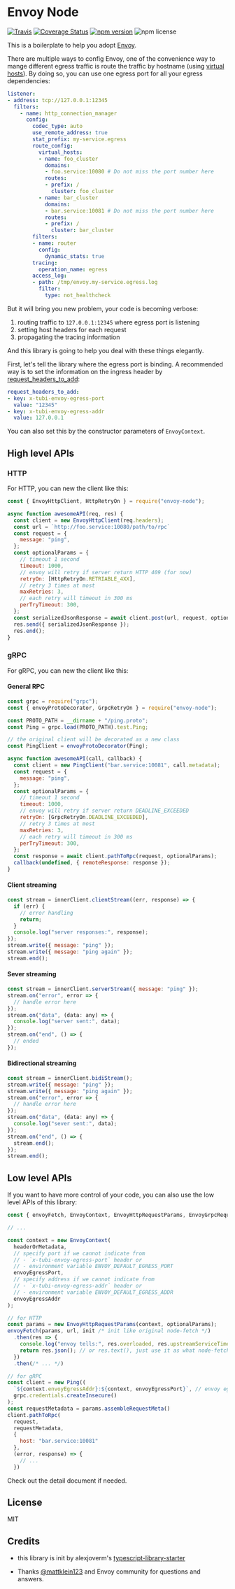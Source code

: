 # Envoy Node


[![Travis](https://api.travis-ci.org/Tubitv/envoy-node.svg?branch=master)](https://travis-ci.org/Tubitv/envoy-node) [![Coverage Status](https://coveralls.io/repos/github/Tubitv/envoy-node/badge.svg?branch=master)](https://coveralls.io/github/Tubitv/envoy-node?branch=master) [![npm version](https://img.shields.io/npm/v/envoy-node.svg)](https://www.npmjs.com/package/envoy-node)  ![npm license](https://img.shields.io/npm/l/envoy-node.svg)

This is a boilerplate to help you adopt [Envoy](https://github.com/envoyproxy/envoy).

There are multiple ways to config Envoy, one of the convenience way to mange different egress traffic is route the traffic by hostname (using [virtual hosts](https://www.envoyproxy.io/docs/envoy/v1.5.0/api-v1/route_config/vhost.html)). By doing so, you can use one egress port for all your egress dependencies:

```yaml
listener:
- address: tcp://127.0.0.1:12345
  filters:
    - name: http_connection_manager
      config:
        codec_type: auto
        use_remote_address: true
        stat_prefix: my-service.egress
        route_config:
          virtual_hosts:
          - name: foo_cluster
            domains:
            - foo.service:10080 # Do not miss the port number here
            routes:
            - prefix: /
              cluster: foo_cluster
          - name: bar_cluster
            domains:
            - bar.service:10081 # Do not miss the port number here
            routes:
            - prefix: /
              cluster: bar_cluster
        filters:
        - name: router
          config:
            dynamic_stats: true
        tracing:
          operation_name: egress
        access_log:
        - path: /tmp/envoy.my-service.egress.log
          filter:
            type: not_healthcheck
```

But it will bring you new problem, your code is becoming verbose:

1. routing traffic to `127.0.0.1:12345` where egress port is listening
2. setting host headers for each request
3. propagating the tracing information

And this library is going to help you deal with these things elegantly.

First, let's tell the library where the egress port is binding. A recommended way is to set the information on the ingress header by [request_headers_to_add](https://www.envoyproxy.io/docs/envoy/v1.5.0/api-v1/route_config/route_config#config-http-conn-man-route-table-add-req-headers):

```yaml
request_headers_to_add:
- key: x-tubi-envoy-egress-port
  value: "12345"
- key: x-tubi-envoy-egress-addr
  value: 127.0.0.1
```

You can also set this by the constructor parameters of `EnvoyContext`.

## High level APIs

### HTTP

For HTTP, you can new the client like this:

```js
const { EnvoyHttpClient, HttpRetryOn } = require("envoy-node");

async function awesomeAPI(req, res) {
  const client = new EnvoyHttpClient(req.headers);
  const url = `http://foo.service:10080/path/to/rpc`
  const request = {
    message: "ping",
  };
  const optionalParams = {
    // timeout 1 second
    timeout: 1000,
    // envoy will retry if server return HTTP 409 (for now)
    retryOn: [HttpRetryOn.RETRIABLE_4XX],
    // retry 3 times at most
    maxRetries: 3,
    // each retry will timeout in 300 ms
    perTryTimeout: 300,
  };
  const serializedJsonResponse = await client.post(url, request, optionalParams);
  res.send({ serializedJsonResponse });
  res.end();
}
```

### gRPC

For gRPC, you can new the client like this:

#### General RPC

```js
const grpc = require("grpc");
const { envoyProtoDecorator, GrpcRetryOn } = require("envoy-node");

const PROTO_PATH = __dirname + "/ping.proto";
const Ping = grpc.load(PROTO_PATH).test.Ping;

// the original client will be decorated as a new class
const PingClient = envoyProtoDecorator(Ping);

async function awesomeAPI(call, callback) {
  const client = new PingClient("bar.service:10081", call.metadata);
  const request = {
    message: "ping",
  };
  const optionalParams = {
    // timeout 1 second
    timeout: 1000,
    // envoy will retry if server return DEADLINE_EXCEEDED
    retryOn: [GrpcRetryOn.DEADLINE_EXCEEDED],
    // retry 3 times at most
    maxRetries: 3,
    // each retry will timeout in 300 ms
    perTryTimeout: 300,
  };
  const response = await client.pathToRpc(request, optionalParams);
  callback(undefined, { remoteResponse: response });
}
```

#### Client streaming

```js
const stream = innerClient.clientStream((err, response) => {
  if (err) {
    // error handling
    return;
  }
  console.log("server responses:", response);
});
stream.write({ message: "ping" });
stream.write({ message: "ping again" });
stream.end();
```

#### Sever streaming

```js
const stream = innerClient.serverStream({ message: "ping" });
stream.on("error", error => {
  // handle error here
});
stream.on("data", (data: any) => {
  console.log("server sent:", data);
});
stream.on("end", () => {
  // ended
});
```

#### Bidirectional streaming

```js
const stream = innerClient.bidiStream();
stream.write({ message: "ping" });
stream.write({ message: "ping again" });
stream.on("error", error => {
  // handle error here
});
stream.on("data", (data: any) => {
  console.log("sever sent:", data);
});
stream.on("end", () => {
  stream.end();
});
stream.end();
```

## Low level APIs

If you want to have more control of your code, you can also use the low level APIs of this library:

```js
const { envoyFetch, EnvoyContext, EnvoyHttpRequestParams, EnvoyGrpcRequestParams } = require("envoy-node");

// ...

const context = new EnvoyContext(
  headerOrMetadata,
  // specify port if we cannot indicate from
  // - `x-tubi-envoy-egress-port` header or
  // - environment variable ENVOY_DEFAULT_EGRESS_PORT
  envoyEgressPort,
  // specify address if we cannot indicate from
  // - `x-tubi-envoy-egress-addr` header or
  // - environment variable ENVOY_DEFAULT_EGRESS_ADDR
  envoyEgressAddr
);

// for HTTP
const params = new EnvoyHttpRequestParams(context, optionalParams);
envoyFetch(params, url, init /* init like original node-fetch */)
  .then(res => {
    console.log("envoy tells:", res.overloaded, res.upstreamServiceTime);
    return res.json(); // or res.text(), just use it as what node-fetch returned
  })
  .then(/* ... */)

// for gRPC
const client = new Ping((
  `${context.envoyEgressAddr}:${context, envoyEgressPort}`, // envoy egress port
  grpc.credentials.createInsecure()
);
const requestMetadata = params.assembleRequestMeta()
client.pathToRpc(
  request,
  requestMetadata,
  {
    host: "bar.service:10081"
  },
  (error, response) => {
    // ...
  })

```

Check out the detail document if needed.

## License

MIT

## Credits

- this library is init by alexjoverm's [typescript-library-starter](https://github.com/alexjoverm/typescript-library-starter)

- Thanks [@mattklein123](https://github.com/mattklein123) and Envoy community for questions and answers.


